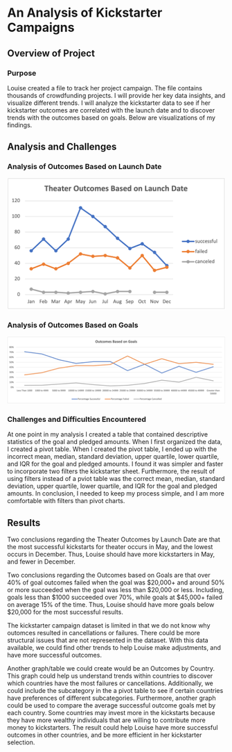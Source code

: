 # An Analysis of Kickstarter Campaigns

## Overview of Project

### Purpose
 
Louise created a file to track her project campaign. The file contains thousands of crowdfunding projects. I will provide her key data insights, and visualize different trends. I will analyze the kickstarter data to see if her kickstarter outcomes are correlated with the launch date and to discover trends with the outcomes based on goals. Below are visualizations of my findings.
 
## Analysis and Challenges

### Analysis of Outcomes Based on Launch Date
![Theater_Outcomes_vs_Launch](Theater_Outcomes_vs_Launch.png)

### Analysis of Outcomes Based on Goals
![Outcomes_vs_Goals.png](Outcomes_vs_Goals.png)

### Challenges and Difficulties Encountered
At one point in my analysis I created a table that contained descriptive statistics of the goal and pledged amounts. When I first organized the data, I created a pivot table. When I created the pivot table, I ended up with the incorrect mean, median, standard deviation, upper quartile, lower quartile, and IQR for the goal and pledged amounts. I found it was simpler and faster to incorporate two filters the kickstarter sheet. Furthermore, the result of using filters instead of a pviot table was the correct mean, median, standard deviation, upper quartile, lower quartile, and IQR for the goal and pledged amounts. In conclusion, I needed to keep my process simple, and I am more comfortable with filters than pivot charts.

## Results
Two conclusions regarding the Theater Outcomes by Launch Date are that the most successful kickstarts for theater occurs in May, and the lowest occurs in December. Thus, Louise should have more kickstarters in May, and fewer in December. 

Two conclusions regarding the Outcomes based on Goals are that over 40% of goal outcomes failed when the goal was $20,000+ and around 50% or more succeeded when the goal was less than $20,000 or less. Including, goals less than $1000 succeeded over 70%, while goals at $45,000+ failed on average 15% of the time. Thus, Louise should have more goals below $20,000 for the most successful results.

The kickstarter campaign dataset is limited in that we do not know why outomces resulted in cancellations or failures. There could be more structural issues that are not represented in the dataset. With this data available, we could find other trends to help Louise make adjustments, and have more successful outcomes.

Another graph/table we could create would be an Outcomes by Country. This graph could help us understand trends within countries to discover which countries have the most failures or cancellations. Additionally, we could include the subcategory in the a pivot table to see if certain countries have preferences of different subcategories. Furthermore, another graph could be used to compare the average successful outcome goals met by each country. Some countries may invest more in the kickstarts because they have more wealthy individuals that are willing to contribute more money to kickstarters. The result could help Louise have more successful outcomes in other countries, and be more efficient in her kickstarter selection.
